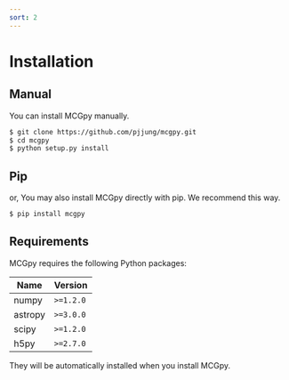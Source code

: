 ```yaml
---
sort: 2
---
```


# Installation

## Manual

You can install MCGpy manually.

```sh
$ git clone https://github.com/pjjung/mcgpy.git
$ cd mcgpy
$ python setup.py install
```

## Pip

or, You may also install MCGpy directly with pip. We recommend this way.

```sh
$ pip install mcgpy
```

## Requirements

MCGpy requires the following Python packages:

| Name     | Version     | 
|----------|-------------|
| numpy    |  `>=1.2.0`  |
| astropy  |  `>=3.0.0`  | 
| scipy    |  `>=1.2.0`  | 
| h5py     |  `>=2.7.0`  |

They will be automatically installed when you install MCGpy.
